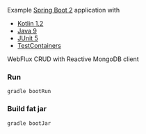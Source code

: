 Example [Spring Boot 2](http://projects.spring.io/spring-boot) application with

* [Kotlin 1.2](https://kotlinlang.org)
* [Java 9](http://openjdk.java.net)
* [JUnit 5](http://junit.org/junit5)
* [TestContainers](https://www.testcontainers.org)

WebFlux CRUD with Reactive MongoDB client

### Run
```
gradle bootRun
```

### Build fat jar
```
gradle bootJar
```
